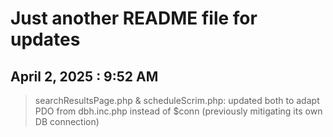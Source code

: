 # Just another README file for updates
## April 2, 2025 : 9:52 AM
> searchResultsPage.php & scheduleScrim.php: updated both to adapt PDO from dbh.inc.php instead of $conn (previously mitigating its own DB connection)
